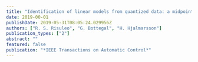 ```yaml
---
title: "Identification of linear models from quantized data: a midpoint-projection approach"
date: 2019-00-01
publishDate: 2019-05-31T08:05:24.029956Z
authors: ["R. S. Risuleo", "G. Bottegal", "H. Hjalmarsson"]
publication_types: ["2"]
abstract: ""
featured: false
publication: "*IEEE Transactions on Automatic Control*"
---
```


